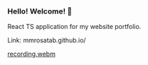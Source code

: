 ### Hello! Welcome! 👋

React TS application for my website portfolio.

Link: mmrosatab.github.io/

[recording.webm](https://github.com/user-attachments/assets/e7283d56-4215-4529-9d26-b24819600fa1)
